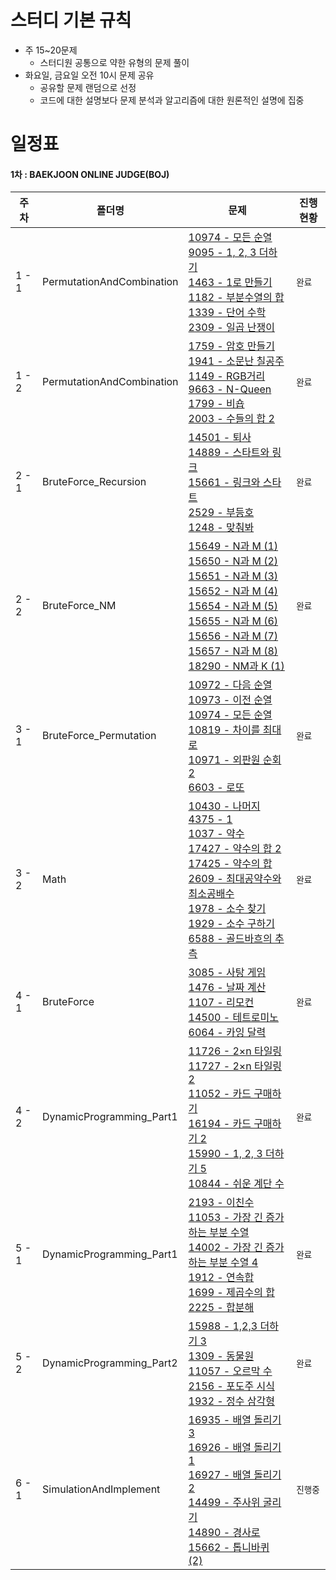 # 스터디 기본 규칙

- 주 15~20문제
  - 스터디원 공통으로 약한 유형의 문제 풀이
- 화요일, 금요일 오전 10시 문제 공유
  - 공유할 문제 랜덤으로 선정
  - 코드에 대한 설명보다 문제 분석과 알고리즘에 대한 원론적인 설명에 집중

# 일정표

#### 1차 : BAEKJOON ONLINE JUDGE(BOJ)

| **주차** | **폴더명**                | **문제**                                                                                                                                                                                                                                                                                                                                                                                                                                                                                                                                                                                    | **진행 현황** |
| -------- | ------------------------- | ------------------------------------------------------------------------------------------------------------------------------------------------------------------------------------------------------------------------------------------------------------------------------------------------------------------------------------------------------------------------------------------------------------------------------------------------------------------------------------------------------------------------------------------------------------------------------------------- | ------------- |
| 1 - 1    | PermutationAndCombination | [10974 - 모든 순열](https://www.acmicpc.net/problem/10974) <br> [9095 - 1, 2, 3 더하기](https://www.acmicpc.net/problem/9095) <br> [1463 - 1로 만들기](https://www.acmicpc.net/problem/1463) <br> [1182 - 부분수열의 합](https://www.acmicpc.net/problem/1182) <br> [1339 - 단어 수학](https://www.acmicpc.net/problem/1339) <br> [2309 - 일곱 난쟁이](https://www.acmicpc.net/problem/2309)                                                                                                                                                                                                | `완료`        |
| 1 - 2    | PermutationAndCombination | [1759 - 암호 만들기](https://www.acmicpc.net/problem/1759) <br> [1941 - 소문난 칠공주](https://www.acmicpc.net/problem/1941) <br> [1149 - RGB거리](https://www.acmicpc.net/problem/1149) <br> [9663 - N-Queen](https://www.acmicpc.net/problem/9663) <br> [1799 - 비숍](https://www.acmicpc.net/problem/1799) <br> [2003 - 수들의 합 2](https://www.acmicpc.net/problem/2003)                                                                                                                                                                                                               | `완료`        |
| 2 - 1    | BruteForce_Recursion      | [14501 - 퇴사](https://www.acmicpc.net/problem/14501) <br> [14889 - 스타트와 링크](https://www.acmicpc.net/problem/14889) <br> [15661 - 링크와 스타트](https://www.acmicpc.net/problem/15661) <br> [2529 - 부등호](https://www.acmicpc.net/problem/2529) <br> [1248 - 맞춰봐](https://www.acmicpc.net/problem/1248)                                                                                                                                                                                                                                                                         | `완료`        |
| 2 - 2    | BruteForce_NM             | [15649 - N과 M (1)](https://www.acmicpc.net/problem/15649) <br> [15650 - N과 M (2)](https://www.acmicpc.net/problem/15650) <br> [15651 - N과 M (3)](https://www.acmicpc.net/problem/15651) <br> [15652 - N과 M (4)](https://www.acmicpc.net/problem/15652) <br> [15654 - N과 M (5)](https://www.acmicpc.net/problem/15654) <br> [15655 - N과 M (6)](https://www.acmicpc.net/problem/15655) <br> [15656 - N과 M (7)](https://www.acmicpc.net/problem/15656) <br> [15657 - N과 M (8)](https://www.acmicpc.net/problem/15657) <br> [18290 - NM과 K (1)](https://www.acmicpc.net/problem/18290) | `완료`        |
| 3 - 1    | BruteForce_Permutation    | [10972 - 다음 순열](https://www.acmicpc.net/problem/10972) <br> [10973 - 이전 순열](https://www.acmicpc.net/problem/10973) <br> [10974 - 모든 순열](https://www.acmicpc.net/problem/10974) <br> [10819 - 차이를 최대로](https://www.acmicpc.net/problem/10819) <br> [10971 - 외판원 순회 2](https://www.acmicpc.net/problem/10971) <br> [6603 - 로또](https://www.acmicpc.net/problem/6603)                                                                                                                                                                                                 | `완료`        |
| 3 - 2    | Math                      | [10430 - 나머지](https://www.acmicpc.net/problem/10430) <br> [4375 - 1](https://www.acmicpc.net/problem/4375) <br> [1037 - 약수](https://www.acmicpc.net/problem/1037) <br> [17427 - 약수의 합 2](https://www.acmicpc.net/problem/17427) <br> [17425 - 약수의 합](https://www.acmicpc.net/problem/17425) <br> [2609 - 최대공약수와 최소공배수](https://www.acmicpc.net/problem/2609) <br> [1978 - 소수 찾기](https://www.acmicpc.net/problem/1978) <br> [1929 - 소수 구하기](https://www.acmicpc.net/problem/1929) <br> [6588 - 골드바흐의 추측](https://www.acmicpc.net/problem/6588)      | `완료`        |
| 4 - 1    | BruteForce                | [3085 - 사탕 게임](https://www.acmicpc.net/problem/3085) <br> [1476 - 날짜 계산](https://www.acmicpc.net/problem/1476) <br> [1107 - 리모컨](https://www.acmicpc.net/problem/1107) <br> [14500 - 테트로미노](https://www.acmicpc.net/problem/14500) <br> [6064 - 카잉 달력](https://www.acmicpc.net/problem/6064)                                                                                                                                                                                                                                                                            | `완료`        |
| 4 - 2    | DynamicProgramming_Part1  | [11726 - 2×n 타일링](https://www.acmicpc.net/problem/11726) <br> [11727 - 2×n 타일링 2](https://www.acmicpc.net/problem/11727) <br> [11052 - 카드 구매하기](https://www.acmicpc.net/problem/11052) <br> [16194 - 카드 구매하기 2](https://www.acmicpc.net/problem/16194) <br> [15990 - 1, 2, 3 더하기 5](https://www.acmicpc.net/problem/15990) <br> [10844 - 쉬운 계단 수](https://www.acmicpc.net/problem/10844)                                                                                                                                                                          | `완료`        |
| 5 - 1    | DynamicProgramming_Part1  | [2193 - 이친수](https://www.acmicpc.net/problem/2193) <br> [11053 - 가장 긴 증가하는 부분 수열](https://www.acmicpc.net/problem/11053) <br> [14002 - 가장 긴 증가하는 부분 수열 4](https://www.acmicpc.net/problem/14002) <br> [1912 - 연속합](https://www.acmicpc.net/problem/1912) <br> [1699 - 제곱수의 합](https://www.acmicpc.net/problem/1699) <br> [2225 - 합분해](https://www.acmicpc.net/problem/2225)                                                                                                                                                                             | `완료`      |
| 5 - 2    | DynamicProgramming_Part2  | [15988 - 1,2,3 더하기 3](https://www.acmicpc.net/problem/15988) <br> [1309 - 동물원](https://www.acmicpc.net/problem/1309) <br> [11057 - 오르막 수](https://www.acmicpc.net/problem/11057) <br> [2156 - 포도주 시식](https://www.acmicpc.net/problem/2156) <br> [1932 - 정수 삼각형](https://www.acmicpc.net/problem/1932)  | `완료`      |
| 6 - 1    | SimulationAndImplement  | [16935 - 배열 돌리기 3](https://www.acmicpc.net/problem/16935) <br> [16926 - 배열 돌리기 1](https://www.acmicpc.net/problem/16926) <br> [16927 - 배열 돌리기 2](https://www.acmicpc.net/problem/16927) <br> [14499 - 주사위 굴리기](https://www.acmicpc.net/problem/14499) <br> [14890 - 경사로](https://www.acmicpc.net/problem/14890) <br> [15662 - 톱니바퀴 (2)](https://www.acmicpc.net/problem/15662)  | `진행중`      |
